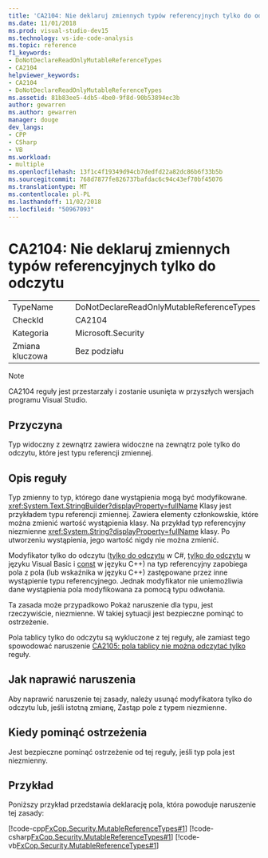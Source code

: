```yaml
---
title: 'CA2104: Nie deklaruj zmiennych typów referencyjnych tylko do odczytu'
ms.date: 11/01/2018
ms.prod: visual-studio-dev15
ms.technology: vs-ide-code-analysis
ms.topic: reference
f1_keywords:
- DoNotDeclareReadOnlyMutableReferenceTypes
- CA2104
helpviewer_keywords:
- CA2104
- DoNotDeclareReadOnlyMutableReferenceTypes
ms.assetid: 81b83ee5-4db5-4be0-9f8d-90b53894ec3b
author: gewarren
ms.author: gewarren
manager: douge
dev_langs:
- CPP
- CSharp
- VB
ms.workload:
- multiple
ms.openlocfilehash: 13f1c4f19349d94cb7dedfd22a82dc86b6f33b5b
ms.sourcegitcommit: 768d7877fe826737bafdac6c94c43ef70bf45076
ms.translationtype: MT
ms.contentlocale: pl-PL
ms.lasthandoff: 11/02/2018
ms.locfileid: "50967093"
---
```

# <a name="ca2104-do-not-declare-read-only-mutable-reference-types"></a>CA2104: Nie deklaruj zmiennych typów referencyjnych tylko do odczytu

|||
|-|-|
|TypeName|DoNotDeclareReadOnlyMutableReferenceTypes|
|CheckId|CA2104|
|Kategoria|Microsoft.Security|
|Zmiana kluczowa|Bez podziału|

> [!NOTE]
> CA2104 reguły jest przestarzały i zostanie usunięta w przyszłych wersjach programu Visual Studio.

## <a name="cause"></a>Przyczyna

Typ widoczny z zewnątrz zawiera widoczne na zewnątrz pole tylko do odczytu, które jest typu referencji zmiennej.

## <a name="rule-description"></a>Opis reguły

Typ zmienny to typ, którego dane wystąpienia mogą być modyfikowane. <xref:System.Text.StringBuilder?displayProperty=fullName> Klasy jest przykładem typu referencji zmiennej. Zawiera elementy członkowskie, które można zmienić wartość wystąpienia klasy. Na przykład typ referencyjny niezmienne <xref:System.String?displayProperty=fullName> klasy. Po utworzeniu wystąpienia, jego wartość nigdy nie można zmienić.

Modyfikator tylko do odczytu ([tylko do odczytu](/dotnet/csharp/language-reference/keywords/readonly) w C#, [tylko do odczytu](/dotnet/visual-basic/language-reference/modifiers/readonly) w języku Visual Basic i [const](/cpp/cpp/const-cpp) w języku C++) na typ referencyjny zapobiega pola z pola (lub wskaźnika w języku C++) zastępowane przez inne wystąpienie typu referencyjnego. Jednak modyfikator nie uniemożliwia dane wystąpienia pola modyfikowana za pomocą typu odwołania.

Ta zasada może przypadkowo Pokaż naruszenie dla typu, jest rzeczywiście, niezmienne. W takiej sytuacji jest bezpieczne pominąć to ostrzeżenie.

Pola tablicy tylko do odczytu są wykluczone z tej reguły, ale zamiast tego spowodować naruszenie [CA2105: pola tablicy nie można odczytać tylko](../code-quality/ca2105-array-fields-should-not-be-read-only.md) reguły.

## <a name="how-to-fix-violations"></a>Jak naprawić naruszenia

Aby naprawić naruszenie tej zasady, należy usunąć modyfikatora tylko do odczytu lub, jeśli istotną zmianę, Zastąp pole z typem niezmienne.

## <a name="when-to-suppress-warnings"></a>Kiedy pominąć ostrzeżenia

Jest bezpieczne pominąć ostrzeżenie od tej reguły, jeśli typ pola jest niezmienny.

## <a name="example"></a>Przykład

Poniższy przykład przedstawia deklarację pola, która powoduje naruszenie tej zasady:

[!code-cpp[FxCop.Security.MutableReferenceTypes#1](../code-quality/codesnippet/CPP/ca2104-do-not-declare-read-only-mutable-reference-types_1.cpp)]
[!code-csharp[FxCop.Security.MutableReferenceTypes#1](../code-quality/codesnippet/CSharp/ca2104-do-not-declare-read-only-mutable-reference-types_1.cs)]
[!code-vb[FxCop.Security.MutableReferenceTypes#1](../code-quality/codesnippet/VisualBasic/ca2104-do-not-declare-read-only-mutable-reference-types_1.vb)]